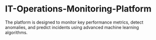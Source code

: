 # IT-Operations-Monitoring-Platform
The platform is designed to monitor key performance metrics, detect anomalies, and predict incidents using advanced machine learning algorithms.

